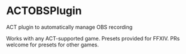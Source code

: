 # ACTOBSPlugin
ACT plugin to automatically manage OBS recording

Works with any ACT-supported game. Presets provided for FFXIV. PRs welcome for presets for other games.